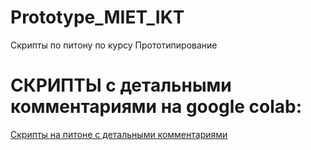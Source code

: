 # Prototype_MIET_IKT
Скрипты по питону по курсу Прототипирование
# СКРИПТЫ с детальными комментариями на google colab:
<a href="https://colab.research.google.com/drive/1hY4sijr1Gw_4y67c38CbUiG5-dhzxmNf?usp=sharing" target="_blank"> Скрипты на питоне с детальными комментариями </a>
